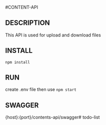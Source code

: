 #CONTENT-API

## DESCRIPTION

This API is used for upload and download files

## INSTALL 
`npm install`

## RUN
create .env file then use
`npm start`

## SWAGGER
{host}:{port}/contents-api/swagger#   t o d o - l i s t  
 